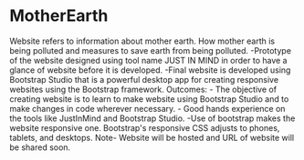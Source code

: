 # MotherEarth
Website refers to information about mother earth. How mother earth is being polluted and measures to save earth from being polluted. -Prototype of the website designed using tool name JUST IN MIND in order to have a glance of website before it is developed. -Final website is developed using Bootstrap Studio that is a powerful desktop app for creating responsive websites using the Bootstrap framework. Outcomes: - The objective of creating website is to learn to make website using Bootstrap Studio and to make changes in code wherever necessary. - Good hands experience on the tools like JustInMind and Bootstrap Studio. -Use of bootstrap makes the website responsive one. Bootstrap's responsive CSS adjusts to phones, tablets, and desktops. Note- Website will be hosted and URL of website will be shared soon.
